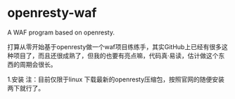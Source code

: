 # openresty-waf
A WAF program based on openresty.

打算从零开始基于openresty做一个waf项目练练手，其实GitHub上已经有很多这种项目了，而且还很成熟了，但我的也要有亮点嘛，代码真·易读，估计做这个东西的周期会很长。

1.安装
注：目前仅限于linux
下载最新的openresty压缩包，按照官网的随便安装两下就行了。
